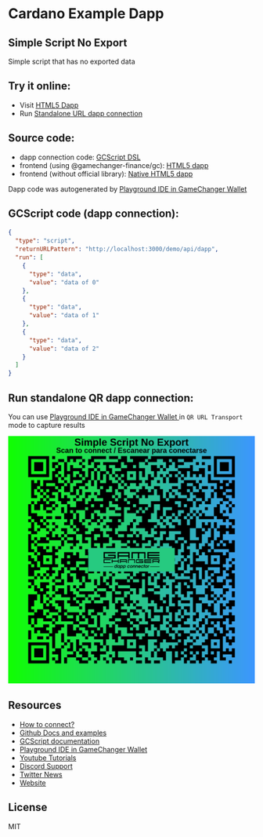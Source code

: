 
# Cardano Example Dapp

## **Simple Script No Export**

Simple script that has no exported data


## Try it online: 

-  Visit [HTML5 Dapp](https://gamechangerfinance.github.io/gamechanger.wallet/examples/Simple%20Script%20No%20Export.html)
-  Run [Standalone URL dapp connection](https://beta-wallet.gamechanger.finance/api/2/run/1-H4sIAAAAAAAAA6tWKqksSFWyUipOLsosKFHSUSpKLSktygsN8glILClJLcoDymWUlBRY6evn5Ccn5mTkF5dYGRsYGOinpObm6ycWZOqnJBYUgDSWAtVGV8MMTEksSQSKliXmlMK4CvlpCgZKtTqE1BgSocZIqTa2FgDyOc7tvgAAAA)

## Source code:

- dapp connection code: [GCScript DSL](Simple%20Script%20No%20Export.gcscript)
- frontend (using @gamechanger-finance/gc): [HTML5 dapp](Simple%20Script%20No%20Export.html)
- frontend (without official library): [Native HTML5 dapp](Simple%20Script%20No%20Export_nolib.html)

Dapp code was autogenerated by [Playground IDE in GameChanger Wallet ](https://beta-wallet.gamechanger.finance/playground)

## GCScript code (dapp connection):
```json
{
  "type": "script",
  "returnURLPattern": "http://localhost:3000/demo/api/dapp",
  "run": [
    {
      "type": "data",
      "value": "data of 0"
    },
    {
      "type": "data",
      "value": "data of 1"
    },
    {
      "type": "data",
      "value": "data of 2"
    }
  ]
}
```

## Run standalone QR dapp connection: 

You can use [Playground IDE in GameChanger Wallet ](https://beta-wallet.gamechanger.finance/playground) in `QR URL Transport` mode to capture results

[![This GCScript/URL is too large! make it shorter uploading parts to GCFS. Unable to generate QR code](Simple%20Script%20No%20Export.png)](https://gamechangerfinance.github.io/gamechanger.wallet/examples/Simple%20Script%20No%20Export.png)

## Resources
- [How to connect?](https://www.npmjs.com/package/@gamechanger-finance/gc)
- [Github Docs and examples](https://github.com/GameChangerFinance/gamechanger.wallet/)
- [GCScript documentation](https://beta-wallet.gamechanger.finance/doc/api/v2/api.html)
- [Playground IDE in GameChanger Wallet ](https://beta-wallet.gamechanger.finance/playground)
- [Youtube Tutorials](https://www.youtube.com/@gamechanger.finance)
- [Discord Support](https://discord.gg/vpbfyRaDKG)
- [Twitter News](https://twitter.com/GameChangerOk)
- [Website](https://gamechanger.finance)

## License
MIT 
    
